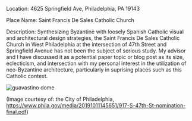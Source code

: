 Location: 4625 Springfield Ave, Philadelphia, PA 19143

Place Name: Saint Francis De Sales Catholic Church

Description: Synthesizing Byzantine with loosely Spanish Catholic visual and architectural design strategies, the Saint Francis De Sales Catholic Church in West Philadelphia at the intersection of 47th Street and Springfield Avenue has not been the subject of serious study. My advisor and I have discussed it as a potential paper topic or blog post as its size, eclecticism, and intersection with my personal interest in the utilization of neo-Byzantine architecture, particularly in suprising places such as this Catholic context.

![guavastino dome](https://user-images.githubusercontent.com/112436307/193699541-c321e576-8324-4af1-b2fa-722f88e9167d.jpg)

(Image courtesy of: the City of Philadelphia, https://www.phila.gov/media/20191011145651/917-S-47th-St-nomination-final.pdf)
